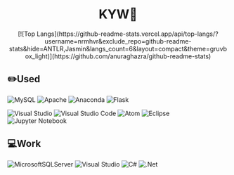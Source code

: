 <h1 align="center">KYW🐾</h1>

<!-- STATS -->
<!-- [![Anurag's GitHub stats](https://github-readme-stats.vercel.app/api?username=nrmhvr&theme=gruvbox_light&show_icons=true)](https://github.com/anuraghazra/github-readme-stats) -->

<!-- LANGUAGES -->
<div align="center">[![Top Langs](https://github-readme-stats.vercel.app/api/top-langs/?username=nrmhvr&exclude_repo=github-readme-stats&hide=ANTLR,Jasmin&langs_count=6&layout=compact&theme=gruvbox_light)](https://github.com/anuraghazra/github-readme-stats)</div>


<h2>✏️Used</h2>

<!-- DB -->
![MySQL](https://img.shields.io/badge/mysql-%2300f.svg?style=for-the-badge&logo=mysql&logoColor=white) <!--Server-->![Apache](https://img.shields.io/badge/apache-%23D42029.svg?style=for-the-badge&logo=apache&logoColor=white)<!-- Frameworks, Platforms and Libraries -->
![Anaconda](https://img.shields.io/badge/Anaconda-%2344A833.svg?style=for-the-badge&logo=anaconda&logoColor=white) ![Flask](https://img.shields.io/badge/flask-%23000.svg?style=for-the-badge&logo=flask&logoColor=white)

<!-- IDE & Editors -->
 ![Visual Studio](https://img.shields.io/badge/Visual%20Studio-5C2D91.svg?style=for-the-badge&logo=visual-studio&logoColor=white) ![Visual Studio Code](https://img.shields.io/badge/VS%20Code-0078d7.svg?style=for-the-badge&logo=visual-studio-code&logoColor=white) ![Atom](https://img.shields.io/badge/Atom-%2366595C.svg?style=for-the-badge&logo=atom&logoColor=white) ![Eclipse](https://img.shields.io/badge/Eclipse-FE7A16.svg?style=for-the-badge&logo=Eclipse&logoColor=white) ![Jupyter Notebook](https://img.shields.io/badge/jupyter-%23FA0F00.svg?style=for-the-badge&logo=jupyter&logoColor=white)


<h2>💻Work</h2>

<!-- DB -->
![MicrosoftSQLServer](https://img.shields.io/badge/MS%20SQL%20Sever-CC2927?style=for-the-badge&logo=microsoft%20sql%20server&logoColor=white)<!-- IDE -->
 ![Visual Studio](https://img.shields.io/badge/Visual%20Studio-5C2D91.svg?style=for-the-badge&logo=visual-studio&logoColor=white)<!-- language -->
![C#](https://img.shields.io/badge/c%23-%23239120.svg?style=for-the-badge&logo=c-sharp&logoColor=white) <!-- Frameworks, Platforms and Libraries -->
![.Net](https://img.shields.io/badge/.NET-5C2D91?style=for-the-badge&logo=.net&logoColor=white)

<!-- 💡 -->